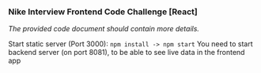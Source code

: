 ### Nike Interview Frontend Code Challenge [React]

_The provided code document should contain more details._

Start static server (Port 3000): `npm install -> npm start`
You need to start backend server (on port 8081), to be able to see live data in the frontend app